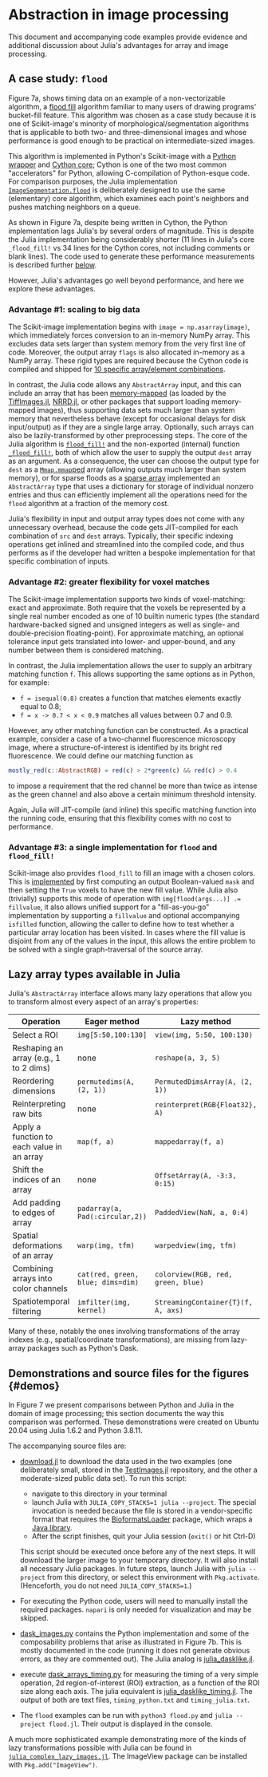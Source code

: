 # Abstraction in image processing

This document and accompanying code examples provide evidence and additional discussion about Julia's advantages for array and image processing.

## A case study: `flood`

Figure 7a, shows timing data on an example of a non-vectorizable algorithm, a [flood fill](https://en.wikipedia.org/wiki/Flood_fill) algorithm familiar to many users of drawing programs' bucket-fill feature.  This algorithm was chosen as a case study because it is one of Scikit-image's minority of morphological/segmentation algorithms that is applicable to both two- and three-dimensional images and whose performance is good enough to be practical on intermediate-sized images.

This algorithm is implemented in Python's Scikit-image with a [Python wrapper](https://github.com/scikit-image/scikit-image/blob/6ba337500114102b88817afc409203241e21b337/skimage/morphology/_flood_fill.py) and [Cython core](https://github.com/scikit-image/scikit-image/blob/178e05f17855859d6661ebb6e04d8ddcb50c1cc5/skimage/morphology/_flood_fill_cy.pyx); Cython is one of the two most common "accelerators" for Python, allowing C-compilation of Python-esque code.  For comparison purposes, the Julia implementation [`ImageSegmentation.flood`](https://github.com/JuliaImages/ImageSegmentation.jl/blob/22a75f77214aad249ddf3808aa9b0937a5423641/src/flood_fill.jl) is deliberately designed to use the same (elementary) core algorithm, which examines each point's neighbors and pushes matching neighbors on a queue.

As shown in Figure 7a, despite being written in Cython, the Python implementation lags Julia's by several orders of magnitude.  This is despite the Julia implementation being considerably shorter (11 lines in Julia's core `_flood_fill!` vs 34 lines for the Cython cores, not including comments or blank lines).  The code used to generate these performance measurements is described further [below](#demos).

However, Julia's advantages go well beyond performance, and here we explore these advantages.

### Advantage #1: scaling to big data

The Scikit-image implementation begins with `image = np.asarray(image)`, which immediately forces conversion to an in-memory NumPy array.  This excludes data sets larger than system memory from the very first line of code.  Moreover, the output array `flags` is also allocated in-memory as a NumPy array.  These rigid types are required because the Cython code is compiled and shipped for [10 specific array/element combinations](https://github.com/scikit-image/scikit-image/blob/178e05f17855859d6661ebb6e04d8ddcb50c1cc5/skimage/morphology/_flood_fill_cy.pyx#L17-L27).

In contrast, the Julia code allows any `AbstractArray` input, and this can include an array that has been [memory-mapped](https://en.wikipedia.org/wiki/Virtual_memory) (as loaded by the [TiffImages.jl](https://github.com/tlnagy/TiffImages.jl), [NRRD.jl](https://github.com/JuliaIO/NRRD.jl), or other packages that support loading memory-mapped images), thus supporting data sets much larger than system memory that nevertheless behave (except for occasional delays for disk input/output) as if they are a single large array.  Optionally, such arrays can also be lazily-transformed by other preprocessing steps.  The core of the Julia algorithm is [`flood_fill!`](https://github.com/JuliaImages/ImageSegmentation.jl/blob/22a75f77214aad249ddf3808aa9b0937a5423641/src/flood_fill.jl#L96-L111) and the non-exported (internal) function [`_flood_fill!`](https://github.com/JuliaImages/ImageSegmentation.jl/blob/22a75f77214aad249ddf3808aa9b0937a5423641/src/flood_fill.jl#L118-L130), both of which allow the user to supply the output `dest` array as an argument.  As a consequence, the user can choose the output type for `dest` as a [`Mmap.mmap`ped](https://docs.julialang.org/en/v1/stdlib/Mmap/#Mmap.mmap) array (allowing outputs much larger than system memory), or for sparse floods as a [sparse array](https://github.com/Jutho/SparseArrayKit.jl) implemented an `AbstractArray` type that uses a dictionary for storage of individual nonzero entries and thus can efficiently implement all the operations need for the `flood` algorithm at a fraction of the memory cost.

Julia's flexibility in input and output array types does not come with any unnecessary overhead, because the code gets JIT-compiled for each combination of `src` and `dest` arrays.  Typically, their specific indexing operations get inlined and streamlined into the compiled code, and thus performs as if the developer had written a bespoke implementation for that specific combination of inputs.

### Advantage #2: greater flexibility for voxel matches

The Scikit-image implementation supports two kinds of voxel-matching: exact and approximate.  Both require that the voxels be represented by a single real number encoded as one of 10 builtin numeric types (the standard hardware-backed signed and unsigned integers as well as single- and double-precision floating-point).  For approximate matching, an optional tolerance input gets translated into lower- and upper-bound, and any number between them is considered matching.

In contrast, the Julia implementation allows the user to supply an arbitrary matching function `f`.  This allows supporting the same options as in Python, for example:

- `f = isequal(0.8)` creates a function that matches elements exactly equal to 0.8;
- `f = x -> 0.7 < x < 0.9` matches all values between 0.7 and 0.9.

However, any other matching function can be constructed.  As a practical example, consider a case of a two-channel fluorescence microscopy image, where a structure-of-interest is identified by its bright red fluorescence.  We could define our matching function as

```julia
mostly_red(c::AbstractRGB) = red(c) > 2*green(c) && red(c) > 0.4
```

to impose a requirement that the red channel be more than twice as intense as the green channel and also above a certain minimum threshold intensity.

Again, Julia will JIT-compile (and inline) this specific matching function into the running code, ensuring that this flexibility comes with no cost to performance.

### Advantage #3: a single implementation for `flood` and `flood_fill!`

Scikit-image also provides `flood_fill` to fill an image with a chosen colors. This is [implemented](https://github.com/scikit-image/scikit-image/blob/6ba337500114102b88817afc409203241e21b337/skimage/morphology/_flood_fill.py#L105-L111) by first computing an output Boolean-valued `mask` and then setting the `True` voxels to have the new fill value.  While Julia also (trivially) supports this mode of operation with `img[flood(args...)] .= fillvalue`, it also allows unified support for a "fill-as-you-go" implementation by supporting a `fillvalue` and optional accompanying `isfilled` function, allowing the caller to define how to test whether a particular array location has been visited.  In cases where the fill value is disjoint from any of the values in the input, this allows the entire problem to be solved with a single graph-traversal of the source array.

## Lazy array types available in Julia

Julia's `AbstractArray` interface allows many lazy operations that allow you to transform almost every aspect of an array's properties:

| Operation | Eager method | Lazy method |
| --------- | ------------ | ----------- |
| Select a ROI | `img[5:50,100:130]` | `view(img, 5:50, 100:130)` |
| Reshaping an array (e.g., 1 to 2 dims) | none | `reshape(a, 3, 5)` |
| Reordering dimensions | `permutedims(A, (2, 1))` | `PermutedDimsArray(A, (2, 1))` |
| Reinterpreting raw bits | none | `reinterpret(RGB{Float32}, A)` |
| Apply a function to each value in an array | `map(f, a)` | `mappedarray(f, a)` |
| Shift the indices of an array | none | `OffsetArray(A, -3:3, 0:15)` |
| Add padding to edges of array | `padarray(a, Pad(:circular,2))` | `PaddedView(NaN, a, 0:4)` |
| Spatial deformations of an array | `warp(img, tfm)` | `warpedview(img, tfm)` |
| Combining arrays into color channels | `cat(red, green, blue; dims=dim)` | `colorview(RGB, red, green, blue)` |
| Spatiotemporal filtering | `imfilter(img, kernel)` | `StreamingContainer{T}(f, A, axs)` |

Many of these, notably the ones involving transformations of the array indexes (e.g., spatial/coordinate transformations), are missing from lazy-array packages such as Python's Dask.

## Demonstrations and source files for the figures {#demos}

In Figure 7 we present comparisons between Python and Julia in the domain of image processing; this section documents the way this comparison was performed.  These demonstrations were created on Ubuntu 20.04 using Julia 1.6.2 and Python 3.8.11.

The accompanying source files are:

- [download.jl](download.jl) to download the data used in the two examples (one deliberately small, stored in the [TestImages.jl](https://github.com/JuliaImages/TestImages.jl) repository, and the other a moderate-sized public data set). To run this script:

  + navigate to this directory in your terminal
  + launch Julia with `JULIA_COPY_STACKS=1 julia --project`. The special invocation is needed because the file is stored in a vendor-specific format that requires the [BioformatsLoader](https://github.com/ahnlabb/BioformatsLoader.jl) package, which wraps a [Java library](https://www.openmicroscopy.org/bio-formats/).
  + After the script finishes, quit your Julia session (`exit()` or hit Ctrl-D)

  This script should be executed once before any of the next steps.  It will download the larger image to your temporary directory.  It will also install all necessary Julia packages.  In future steps, launch Julia with `julia --project` from this directory, or select this environment with `Pkg.activate`.  (Henceforth, you do not need `JULIA_COPY_STACKS=1`.)
- For executing the Python code, users will need to manually install the required packages. `napari` is only needed for visualization and may be skipped.
- [dask_images.py](dask_images.py) contains the Python implementation and some of the composability problems that arise as illustrated in Figure 7b.  This is mostly documented in the code (running it does not generate obvious errors, as they are commented out). The Julia analog is [julia_dasklike.jl](julia_dasklike.jl).
- execute [dask_arrays_timing.py](dask_arrays_timing.py) for measuring the timing of a very simple operation, 2d region-of-interest (ROI) extraction, as a function of the ROI size along each axis.  The julia equivalent is [julia_dasklike_timing.jl](julia_dasklike_timing.jl).  The output of both are text files, `timing_python.txt` and `timing_julia.txt`.
- The `flood` examples can be run with `python3 flood.py` and `julia --project flood.jl`. Their output is displayed in the console.

A much more sophisticated example demonstrating more of the kinds of lazy transformations possible with Julia can be found in [`julia_complex_lazy_images.jl`](julia_complex_lazy_images.jl).
The ImageView package can be installed with `Pkg.add("ImageView")`.
